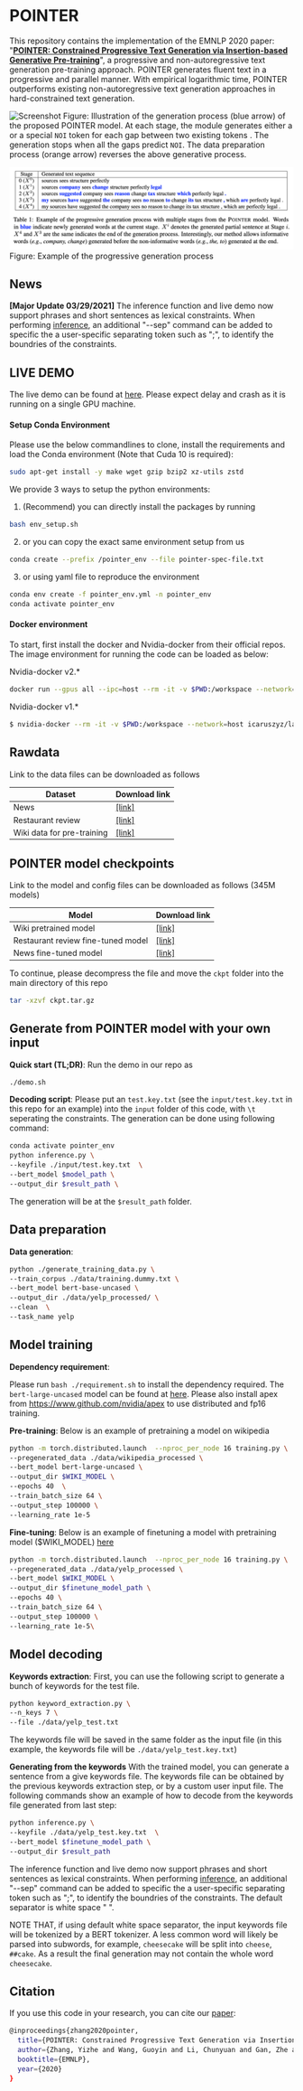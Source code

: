 # POINTER
This repository contains the implementation of the EMNLP 2020 paper: "[**POINTER: Constrained Progressive Text Generation via Insertion-based Generative Pre-training**](https://arxiv.org/abs/2005.00558)", a progressive and non-autoregressive text generation pre-training approach. POINTER generates fluent text in a progressive and parallel manner. With empirical logarithmic time, POINTER outperforms existing non-autoregressive text generation approaches in hard-constrained text generation.

![Screenshot](pointer.png) Figure: Illustration of the generation process (blue arrow) of the proposed POINTER model. At each stage, the module generates either a
or a special `NOI` token
for each gap between two existing tokens . The generation stops when all the gaps predict `NOI`. The data preparation process (orange arrow) reverses the above generative process.

![Screenshot](example.png) Figure: Example of the progressive generation process


## News 
**\[Major Update 03/29/2021\]** The inference function and live demo now support phrases and short sentences as lexical constraints. When performing [inference](https://github.com/dreasysnail/POINTER#model-decoding), an additional "--sep" command can be added to specific the a user-specific separating token such as ";", to identify the boundries of the constraints. 


## LIVE DEMO
The live demo can be found at [here](http://52.247.25.3:8900). Please expect delay and crash as it is running on a single GPU machine. 



#### Setup Conda Environment

Please use the below commandlines to clone, install the requirements and load the Conda environment (Note that Cuda 10 is required):


```bash
sudo apt-get install -y make wget gzip bzip2 xz-utils zstd
```
We provide 3 ways to setup the python environments:
1. (Recommend) you can directly install the packages by running

```bash
bash env_setup.sh
```
2. or you can copy the exact same environment setup from us

```bash
conda create --prefix /pointer_env --file pointer-spec-file.txt
```
3. or using yaml file to reproduce the environment

```bash
conda env create -f pointer_env.yml -n pointer_env
conda activate pointer_env
```



#### Docker environment

To start, first install the docker and Nvidia-docker from their official repos. The image environment for running the code can be loaded as below:

Nvidia-docker v2.*

```bash
docker run --gpus all --ipc=host --rm -it -v $PWD:/workspace --network=host icaruszyz/large-scale-training:ins_v4 bash
```

Nvidia-docker v1.*
```bash
$ nvidia-docker --rm -it -v $PWD:/workspace --network=host icaruszyz/large-scale-training:ins_v4 bash
```

## Rawdata 


Link to the data files can be downloaded as follows

| Dataset         |  Download link
|----------------------|--------|
| News| [\[link\]](https://yizzhang.blob.core.windows.net/insertiont/data/news/news_data.txt?sv=2019-10-10&st=2020-12-02T18%3A27%3A04Z&se=2030-12-03T18%3A27%3A00Z&sr=b&sp=r&sig=XfWYtYF8W8fFgbkJM1mrdLpb%2FoRJwQu5DTSaWrYv5yY%3D)  | 
| Restaurant review| [\[link\]](https://yizzhang.blob.core.windows.net/insertiont/data/yelp/yelp_160000.txt?sv=2019-12-12&st=2021-02-18T21%3A09%3A43Z&se=2028-06-19T20%3A09%3A00Z&sr=b&sp=r&sig=BvDirR%2FWgReKvfu6wd3qHM99rJUJ4KErEWhA4QBH5aE%3D)  | 
| Wiki data for pre-training| [\[link\]](https://github.com/ChunyuanLI/Optimus/blob/master/data/download_datasets.md)  | 




## POINTER model checkpoints 

Link to the model and config files can be downloaded as follows (345M models)

| Model           |  Download link
|----------------------|--------|
| Wiki pretrained model| [\[link\]](https://yizzhang.blob.core.windows.net/insertiont/ckpt/wiki.tar.gz?sv=2019-10-10&st=2021-03-10T21%3A40%3A57Z&se=2030-03-11T20%3A40%3A00Z&sr=b&sp=r&sig=oYI%2BKrj5wqeFV5jAF6EY15P8%2BtNGI%2F7FIOEox08QFDY%3D)  | 
| Restaurant review fine-tuned model| [\[link\]](https://yizzhang.blob.core.windows.net/insertiont/ckpt/yelp.tar.gz?sv=2019-10-10&st=2021-03-10T21%3A42%3A52Z&se=2030-03-11T20%3A42%3A00Z&sr=b&sp=r&sig=AEs%2F9hdWCde1D1RpPY9HVxc8ONBm%2B1P%2BhlbFSyPT%2Frc%3D)  | 
| News fine-tuned model| [\[link\]](https://yizzhang.blob.core.windows.net/insertiont/ckpt/news.tar.gz?sv=2019-10-10&st=2021-03-10T21%3A40%3A19Z&se=2030-03-11T20%3A40%3A00Z&sr=b&sp=r&sig=EPJ6WRchq0b3oEvrwlS0dnxFgJ5wjpgaJRl9kCUKSs4%3D)  | 

To continue, please decompress the file and move the `ckpt` folder into the main directory of this repo
```bash
tar -xzvf ckpt.tar.gz
```

  
  
## Generate from POINTER model with your own input


**Quick start (TL;DR)**:
Run the demo in our repo as
```bash
./demo.sh
```

**Decoding script**:
Please put an `test.key.txt` (see the `input/test.key.txt` in this repo for an example) into the `input` folder of this code, with `\t` seperating the constraints. The generation can be done using following command:
  
```bash
conda activate pointer_env
python inference.py \
--keyfile ./input/test.key.txt  \
--bert_model $model_path \
--output_dir $result_path \
```
The generation will be at the `$result_path` folder.



## Data preparation


**Data generation**:
```bash
python ./generate_training_data.py \
--train_corpus ./data/training.dummy.txt \
--bert_model bert-base-uncased \
--output_dir ./data/yelp_processed/ \
--clean  \
--task_name yelp
```


## Model training


**Dependency requirement**:

Please run `bash ./requirement.sh` to install the dependency required.
The `bert-large-uncased` model can be found at [here](https://huggingface.co/bert-large-uncased).
Please also install apex from https://www.github.com/nvidia/apex to use distributed and fp16 training.

**Pre-training**:
Below is an example of pretraining a model on wikipedia

```bash
python -m torch.distributed.launch  --nproc_per_node 16 training.py \
--pregenerated_data ./data/wikipedia_processed \
--bert_model bert-large-uncased \
--output_dir $WIKI_MODEL \
--epochs 40  \
--train_batch_size 64 \
--output_step 100000 \
--learning_rate 1e-5 
```

**Fine-tuning**:
Below is an example of finetuning a model with pretraining model ($WIKI_MODEL) [here](https://yizzhang.blob.core.windows.net/insertiont/ckpt.tar.gz?st=2020-08-18T20%3A49%3A02Z&se=2024-01-16T20%3A49%3A00Z&sp=rl&sv=2018-03-28&sr=b&sig=PKrSJt38cmY0P%2FBcZuyK%2Btm3bXyYzzfazaqTu1%2F%2FDtc%3D)

```bash
python -m torch.distributed.launch  --nproc_per_node 16 training.py \
--pregenerated_data ./data/yelp_processed \
--bert_model $WIKI_MODEL \
--output_dir $finetune_model_path \
--epochs 40 \
--train_batch_size 64 \
--output_step 100000 \
--learning_rate 1e-5\
```

## Model decoding


**Keywords extraction**:
First, you can use the following script to generate a bunch of keywords for the test file. 
```bash
python keyword_extraction.py \
--n_keys 7 \
--file ./data/yelp_test.txt
```
The keywords file will be saved in the same folder as the input file (in this example, the keywords file will be `./data/yelp_test.key.txt`)

**Generating from the keywords**
With the trained model, you can generate a sentence from a give keywords file. The keywords file can be obtained by the previous keywords extraction step, or by a custom user input file. The following commands show an example of how to decode from the keywords file generated from last step:
```bash
python inference.py \
--keyfile ./data/yelp_test.key.txt  \
--bert_model $finetune_model_path \
--output_dir $result_path 
```

The inference function and live demo now support phrases and short sentences as lexical constraints. When performing [inference](https://github.com/dreasysnail/POINTER#model-decoding), an additional "--sep" command can be added to specific the a user-specific separating token such as ";", to identify the boundries of the constraints. The default separator is white space " ". 

NOTE THAT, if using default white space separator, the input keywords file will be tokenized by a BERT tokenizer. A less common word will likely be parsed into subwords, for example, `cheesecake` will be split into `cheese`, `##cake`. As a result the final generation may not contain the whole word `cheesecake`. 


## Citation
If you use this code in your research, you can cite our [paper](https://arxiv.org/abs/2005.00558):
```bash
@inproceedings{zhang2020pointer,
  title={POINTER: Constrained Progressive Text Generation via Insertion-based Generative Pre-training},
  author={Zhang, Yizhe and Wang, Guoyin and Li, Chunyuan and Gan, Zhe and Brockett, Chris and Dolan, Bill},
  booktitle={EMNLP},
  year={2020}
}
```
